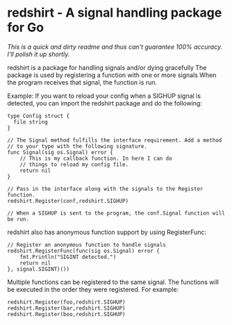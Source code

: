 # redshirt - A signal handling package for Go

*This is a quick and dirty readme and thus can't guarantee 100% accuracy.  I'll polish it up shortly.*

redshirt is a package for handling signals and/or dying gracefully
The package is used by registering a function with one or more signals
When the program receives that signal, the function is run.

Example: If you want to reload your config when a SIGHUP signal
is detected, you can import the redshirt package and do the following:
```
type Config struct {
  file string
} 

// The Signal method fulfills the interface requirement. Add a method
// to your type with the following signature.
func Signal(sig os.Signal) error {
	// This is my callback function. In here I can do
	// things to reload my config file.
	return nil
}

// Pass in the interface along with the signals to the Register function.
redshirt.Register(conf,redshirt.SIGHUP) 

// When a SIGHUP is sent to the program, the conf.Signal function will be run.
```

redshirt also has anonymous function support by using RegisterFunc:
```
// Register an anonymous function to handle signals
redshirt.RegisterFunc(func(sig os.Signal) error {
	fmt.Println("SIGINT detected.")
	return nil
}, signal.SIGINT)())
```

Multiple functions can be registered to the same signal. The functions
will be executed in the order they were registered.
For example:
```
redshirt.Register(foo,redshirt.SIGHUP)
redshirt.Register(bar,redshirt.SIGHUP)
redshirt.Register(boo,redshirt.SIGHUP)
```
